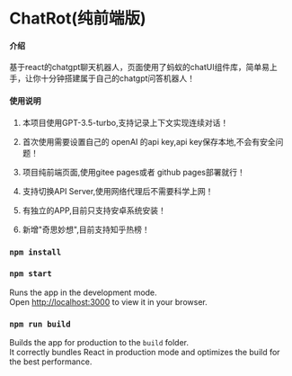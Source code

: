 # ChatRot(纯前端版)

#### 介绍

基于react的chatgpt聊天机器人，页面使用了蚂蚁的chatUI组件库，简单易上手，让你十分钟搭建属于自己的chatgpt问答机器人！

#### 使用说明

1.  本项目使用GPT-3.5-turbo,支持记录上下文实现连续对话！

2.  首次使用需要设置自己的 openAI 的api key,api key保存本地,不会有安全问题！

3.  项目纯前端页面,使用gitee pages或者 github pages部署就行！

4.  支持切换API Server,使用网络代理后不需要科学上网！

5.  有独立的APP,目前只支持安卓系统安装！

6.  新增"奇思妙想",目前支持知乎热榜！

### `npm install`

### `npm start`

Runs the app in the development mode.\
Open [http://localhost:3000](http://localhost:3000) to view it in your browser.

### `npm run build`

Builds the app for production to the `build` folder.\
It correctly bundles React in production mode and optimizes the build for the best performance.

